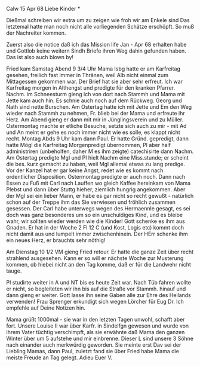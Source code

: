  Calw 15 Apr 68
Liebe Kinder <Marie>*

Dießmal schreiben wir extra um zu zeigen wie froh wir am Enkele sind Das letztemal hatte man noch nicht alle vorliegenden Schätze erschöpft. So muß der Nachreiter kommen.

Zuerst also die notice daß ich das Mission life Jan - Apr 68 erhalten habe und Gottlob keine weitern Sindh Briefe ihren Weg dahin gefunden haben. Das ist also auch blown by!

Fried kam Samstag Abend 9 3/4 Uhr Mama Isbg hatte er am Karfreitag gesehen, freilich fast immer in Thränen, weil Alb nicht einmal zum Mittagessen gekommen war. Der Brief hat sie aber sehr erfreut. Ich war Karfreitag morgen in Althengst und predigte für den kranken Pfarrer. Nachm. im Schneesturm gieng ich von dort nach Stammh und Mama mit Jette kam auch hin. Es schnie auch noch auf dem Rückweg. Georg und Nath sind nette Burschen. 
Am Ostertag hatte ich mit Jette und Em den Weg wieder nach Stammh zu nehmen, Fr. blieb bei der Mama und erfreute ihr Herz. Am Abend gieng er dann mit mir in Jünglingsverein und zu Müller. Ostermontag machte er etliche Besuche, setzte sich auch zu mir - mit Ad und An meint er gehe es noch immer nicht wie es solle, es klappt nicht recht. Montag Abds 9 Uhr kam dann Paul. Er hatte Gründ. gepredigt, dann hatte Mögl die Karfreitag Morgenpredigt übernommen, Pl aber half administriren (unbeholfen, daher M es ihm zeigte) catechisirte dann Nachm. Am Ostertag predigte Mgl und Pl hielt Nachm eine Miss.stunde; er scheint die bes. kurz gemacht zu haben, weil Mgl allemal etwas zu lang predige. Vor der Kanzel hat er gar keine Angst, redet wie es kommt nach ordentlicher Disposition. Ostermontag predigte er auch noch. Dann nach Essen zu Fuß mit Carl nach Lauffen wo gleich Kaffee hereinkam von Mama Plebst und dann über Stuttg hieher, ziemlich hungrig angekommen. Aber der Mgl sei ein lieber Mann, er habe es gar nicht so recht gewußt - natürlich schon auf der Treppe ihm das Sie verwiesen und fröhlich zusammen gesessen. Der Carl habe unterwegs wegen des Hermaennle gesagt, es sei doch was ganz besonderes um so ein unschuldiges Kind, und es bleibe wahr, wir sollten wieder werden wie die Kinder! Gott schenke es ihm aus Gnaden. Er hat in der Woche 2 Fl 12 C (und Kost, Logis etc) kommt doch nicht damit aus und lumpelt immer zwischenhinein. Der HErr schenke ihm ein neues Herz, er brauchts sehr nöthig!

Am Dienstag 10 1/2 VM gieng Fried retour. Er hatte die ganze Zeit über recht strahlend ausgesehen. Kann er so will er nächste Woche zur Musterung kommen, ob hiebei nicht an den Tag komme, daß er für die Landwehr nicht tauge.

Pl studirte weiter in A und NT bis es heute Zeit war. Nach Tüb fahren wollte er nicht, so begleiteten wir ihn bis auf die Straße vor Stammh. hinauf und dann gieng er weiter. Gott lasse ihn seine Gaben alle zur Ehre des Heilands verwenden! Frau Sprenger erkundigt sich wegen Lörcher für Eug Dr. Ich empfehle auf Deine Notizen hin.

Mama grüßt 1000mal - sie war in den letzten Tagen unwohl, schafft aber fort. Unsere Louise II war über Karfr. in Sindelfgn gewesen und wurde von ihrem Vater tüchtig verschimpft, als sie erwähnte daß Mama den ganzen Winter über um 5 aufstehe und mir einbrenne. Dieser L sind unsere 3 Söhne nach einander auch merkwürdig geworden. Sie meinte erst Dav sei der Liebling Mamas, dann Paul, zuletzt fand sie über Fried habe Mama die meiste Freude an Tag gelegt.
 Adieu Euer V.
